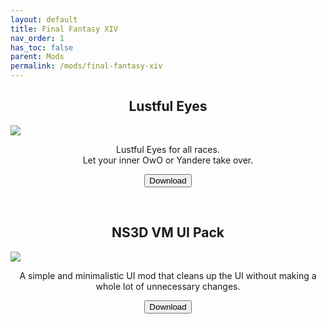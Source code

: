 ```yaml
---
layout: default
title: Final Fantasy XIV
nav_order: 1
has_toc: false
parent: Mods
permalink: /mods/final-fantasy-xiv
---
```


<div class="card">
  <h2 style="text-align:center" class="text-delta">Lustful Eyes</h2>
  <a href="https://data.heliosphere.app/images/Ps1K_4RxCX75xnQWhihjTWKQ2ZnQy9JsbS-vRePFyg8" target="_blank">
    <img src="https://data.heliosphere.app/images/Ps1K_4RxCX75xnQWhihjTWKQ2ZnQy9JsbS-vRePFyg8" /></a>
  <div class="container">
    <p style="text-align:center" class="text-delta">Lustful Eyes for all races.<br />Let your inner OwO or Yandere take over.</p>
    <p class="text-delta" style="text-align:center"><a href="https://heliosphere.app/mod/w7xhfe6s7h0tbc96279yz1eb1g" target="_blank">
    <button type="button" name="button" class="btn">Download</button></a></p>
  </div>
</div>
<br />
<div class="card">
  <h2 style="text-align:center" class="text-delta">NS3D VM UI Pack</h2>
  <a href="https://heliosphere.app/api/web/package/8e32bd84ffec4a5298f1ce5caf918b7a/image/7660" target="_blank">
    <img src="https://heliosphere.app/api/web/package/8e32bd84ffec4a5298f1ce5caf918b7a/image/7660" /></a>
    
  <div class="container">
    <p style="text-align:center" class="text-delta">A simple and minimalistic UI mod that cleans up the UI without making a whole lot of unnecessary changes.</p>
    <p class="text-delta" style="text-align:center"><a href="https://heliosphere.app/mod/hrsbv17zxh55567hsseaz4cbf8" target="_blank">
    <button type="button" name="button" class="btn">Download</button></a></p>
  </div>
</div>
